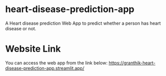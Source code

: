 # heart-disease-prediction-app

A Heart disease prediction Web App to predict whether a person has heart disease or not.

# Website Link
You can access the web app from the link below:
https://granthik-heart-disease-prediction-app.streamlit.app/
